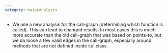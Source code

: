 ```yaml
---
category: majorAnalysis
---
```

* We use a new analysis for the call-graph (determining which function is called). This can lead to changed results. In most cases this is much more accurate than the old call-graph that was based on points-to, but we do loose a few valid edges in the call-graph, especially around methods that are not defined inside its' class.

